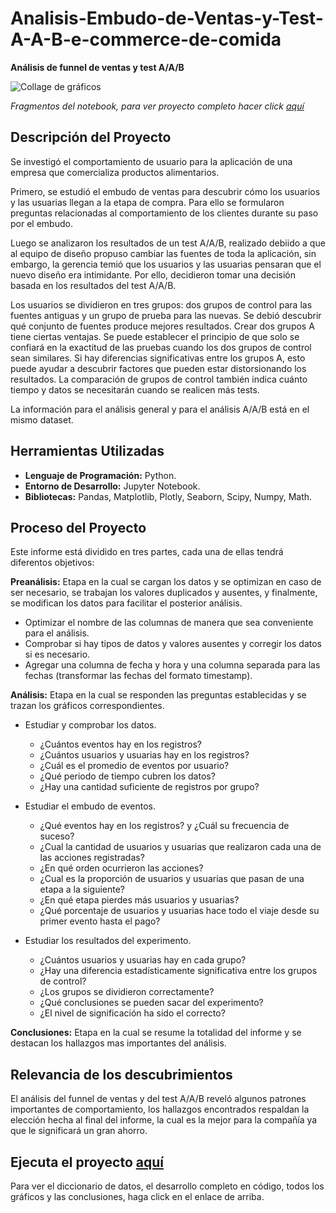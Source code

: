 # Analisis-Embudo-de-Ventas-y-Test-A-A-B-e-commerce-de-comida
__Análisis de funnel de ventas y test A/A/B__

<image src="https://github.com/BastianLQ/Analisis-Embudo-de-Ventas-y-Test-A-A-B-e-commerce-comida/blob/main/N11.jpg" alt="Collage de gráficos">

_Fragmentos del notebook, para ver proyecto completo hacer click [aquí](https://portfoliodabastianlopez.on.drv.tw/Portafolio/An%C3%A1lisis%20Instacart.html)_

## Descripción del Proyecto
Se investigó el comportamiento de usuario para la aplicación de una empresa que comercializa productos alimentarios.

Primero, se estudió el embudo de ventas para descubrir cómo los usuarios y las usuarias llegan a la etapa de compra. Para ello se formularon preguntas relacionadas al comportamiento de los clientes durante su paso por el embudo.

Luego se analizaron los resultados de un test A/A/B, realizado debiido a que al equipo de diseño propuso cambiar las fuentes de toda la aplicación, sin embargo, la gerencia temió que los usuarios y las usuarias pensaran que el nuevo diseño era intimidante. Por ello, decidieron tomar una decisión basada en los resultados del test A/A/B.

Los usuarios se dividieron en tres grupos: dos grupos de control para las fuentes antiguas y un grupo de prueba para las nuevas. Se debió descubrir qué conjunto de fuentes produce mejores resultados. Crear dos grupos A tiene ciertas ventajas. Se puede establecer el principio de que solo se confiará en la exactitud de las pruebas cuando los dos grupos de control sean similares. Si hay diferencias significativas entre los grupos A, esto puede ayudar a descubrir factores que pueden estar distorsionando los resultados. La comparación de grupos de control también indica cuánto tiempo y datos se necesitarán cuando se realicen más tests.

La información para el análisis general y para el análisis A/A/B está en el mismo dataset.
  
## Herramientas Utilizadas
- __Lenguaje de Programación:__ Python.
- __Entorno de Desarrollo:__ Jupyter Notebook.
- __Bibliotecas:__ Pandas, Matplotlib, Plotly, Seaborn, Scipy, Numpy, Math.

## Proceso del Proyecto
Este informe está dividido en tres partes, cada una de ellas tendrá diferentos objetivos:

__Preanálisis:__ Etapa en la cual se cargan los datos y se optimizan en caso de ser necesario, se trabajan los valores duplicados y ausentes, y finalmente, se modifican los datos para facilitar el posterior análisis.

- Optimizar el nombre de las columnas de manera que sea conveniente para el análisis.
- Comprobar si hay tipos de datos y valores ausentes y corregir los datos si es necesario.
- Agregar una columna de fecha y hora y una columna separada para las fechas (transformar las fechas del formato timestamp).

__Análisis:__ Etapa en la cual se responden las preguntas establecidas y se trazan los gráficos correspondientes.

- Estudiar y comprobar los datos.
    - ¿Cuántos eventos hay en los registros?
    - ¿Cuántos usuarios y usuarias hay en los registros?
    - ¿Cuál es el promedio de eventos por usuario?
    - ¿Qué periodo de tiempo cubren los datos?
    - ¿Hay una cantidad suficiente de registros por grupo?
    
    
- Estudiar el embudo de eventos.
    - ¿Qué eventos hay en los registros? y ¿Cuál su frecuencia de suceso?
    - ¿Cual la cantidad de usuarios y usuarias que realizaron cada una de las acciones registradas?
    - ¿En qué orden ocurrieron las acciones?
    - ¿Cual es la proporción de usuarios y usuarias que pasan de una etapa a la siguiente?
    - ¿En qué etapa pierdes más usuarios y usuarias?
    - ¿Qué porcentaje de usuarios y usuarias hace todo el viaje desde su primer evento hasta el pago?


- Estudiar los resultados del experimento.
    - ¿Cuántos usuarios y usuarias hay en cada grupo?
    - ¿Hay una diferencia estadísticamente significativa entre los grupos de control?
    - ¿Los grupos se dividieron correctamente?
    - ¿Qué conclusiones se pueden sacar del experimento?
    - ¿El nivel de significación ha sido el correcto?

__Conclusiones:__ Etapa en la cual se resume la totalidad del informe y se destacan los hallazgos mas importantes del análisis.

## Relevancia de los descubrimientos
El análisis del funnel de ventas y del test A/A/B reveló algunos patrones importantes de comportamiento, los hallazgos encontrados respaldan la elección hecha al final del informe, la cual es la mejor para la compañía ya que le significará un gran ahorro.

## Ejecuta el proyecto [aquí](https://portfoliodabastianlopez.on.drv.tw/Portafolio/An%C3%A1lisis%20Instacart.html)
Para ver el diccionario de datos, el desarrollo completo en código, todos los gráficos y las conclusiones, haga click en el enlace de arriba.
